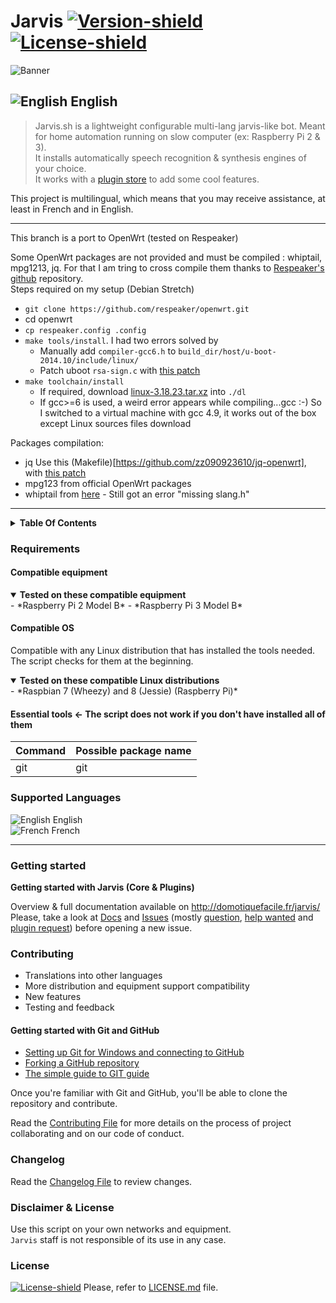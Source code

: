 # Jarvis [![Version-shield]](CHANGELOG.md) [![License-shield]](LICENSE.md)

![Banner]

## ![English][English] English
> Jarvis.sh is a lightweight configurable multi-lang jarvis-like bot.
Meant for home automation running on slow computer (ex: Raspberry Pi 2 & 3).  
It installs automatically speech recognition & synthesis engines of your choice.  
It works with a [plugin store](http://domotiquefacile.fr/jarvis/plugins) to add some cool features.

This project is multilingual, which means that you may receive assistance, at least in French and in English.

---
This branch is a port to OpenWrt (tested on Respeaker)  

Some OpenWrt packages are not provided and must be compiled : whiptail, mpg1213, jq. For that I am tring to cross compile them thanks to [Respeaker's github](https://github.com/respeaker/openwrt) repository.  
Steps required on my setup (Debian Stretch)
* `git clone https://github.com/respeaker/openwrt.git`
* cd openwrt
* `cp respeaker.config .config`
* `make tools/install`. I had two errors solved by
  - Manually add `compiler-gcc6.h` to `build_dir/host/u-boot-2014.10/include/linux/`
  - Patch uboot `rsa-sign.c` with [this patch](https://git.lede-project.org/?p=source.git;a=blob;f=tools/mkimage/patches/210-openssl-1.1.x-compat.patch;h=fa7c99f39b0a65f0d784473ca9b8fde836e4fa6e;hb=70b104f98c0657323b28fce140b73a94bf3eb756)
* `make toolchain/install`
  - If required, download [linux-3.18.23.tar.xz](https://www.linux-mips.org/pub/linux/mips/kernel/v3.x/linux-3.18.23.tar.xz) into `./dl`
  - If gcc>=6 is used, a weird error appears while compiling...gcc :-)
So I switched to a virtual machine with gcc 4.9, it works out of the box except Linux sources files download

Packages compilation:
* jq Use this (Makefile)[https://github.com/zz090923610/jq-openwrt], with [this patch](https://github.com/eq-3/occu/blob/master/CCU2/buildroot-2014.11/package/jq/jq-0001-libm.h-comment-j0-j1-y0-and-y1.patch)
* mpg123 from official OpenWrt packages
* whiptail from [here](https://dev.openwrt.org/browser/packages/libs/newt/Makefile) - Still got an error "missing slang.h"
---
<details>
	<summary id="TOC"><strong>Table Of Contents</strong></summary>
- [Requirements]
 - [Compatible equipment]
 - [Compatible OS]
 - [Essential Tools]
- [Supported Languages]
- [Getting started]
- [Contributing]
- [Changelog]
- [Disclaimer & License]

</details>

### Requirements

#### Compatible equipment

<details open>
	<summary id="equipment"><strong>Tested on these compatible equipment</strong></summary>
- *Raspberry Pi 2 Model B*
- *Raspberry Pi 3 Model B*
</details>

#### Compatible OS
Compatible with any Linux distribution that has installed the tools needed. The script checks for them at the beginning.

<details open>
	<summary id="distroslinux"><strong>Tested on these compatible Linux distributions</strong></summary>
- *Raspbian 7 (Wheezy) and 8 (Jessie) (Raspberry Pi)*
</details>

#### Essential tools &#8592; The script does not work if you don't have installed all of them

 Command     | Possible package name | 
:------------|:----------------------|
 git         | git                   |
 
 
### Supported Languages

![English][English] English <br/>
![French][French] French <br/>

---

### Getting started

**Getting started with Jarvis (Core & Plugins)**

Overview & full documentation available on http://domotiquefacile.fr/jarvis/
Please, take a look at [Docs](http://domotiquefacile.fr/jarvis/content/installation) and [Issues](https://github.com/alexylem/jarvis/issues) (mostly [question](https://github.com/alexylem/jarvis/issues?utf8=%E2%9C%93&q=is%3Aissue%20label%3Aquestion%20),  [help wanted](https://github.com/alexylem/jarvis/issues?utf8=%E2%9C%93&q=is%3Aissue%20label%3A%22help%20wanted%22%20) and [plugin request](https://github.com/alexylem/jarvis/issues?q=is%3Aissue+label%3A%22plugin+request%22)) before opening a new issue.


### Contributing

- Translations into other languages
- More distribution and equipment support compatibility
- New features
- Testing and feedback

#### Getting started with Git and GitHub

 * [Setting up Git for Windows and connecting to GitHub](http://help.github.com/win-set-up-git/)
 * [Forking a GitHub repository](http://help.github.com/fork-a-repo/)
 * [The simple guide to GIT guide](http://rogerdudler.github.com/git-guide/)

Once you're familiar with Git and GitHub, you'll be able to clone the repository and contribute.

Read the [Contributing File] for more details on the process of project collaborating and on our code of conduct.

### Changelog

Read the [Changelog File] to review changes.

### Disclaimer & License

Use this script on your own networks and equipment.<br/>
`Jarvis` staff is not responsible of its use in any case.

### License

[![License-shield]](LICENSE.md) Please, refer to [LICENSE.md](https://github.com/alexylem/jarvis/blob/master/LICENSE.md) file.

<!-- Links To Images -->
[Banner]: /imgs/banners/jarvis_banner.png "Simple configurable multi-lang assistant"
[English]: /imgs/flags/us.png "English"
[French]: /imgs/flags/fr.png "French"
<!-- Links To MDs -->
[Changelog File]: CHANGELOG.md
[Contributing File]: CONTRIBUTING.md
[License File]: LICENSE.md
<!-- Badges URLs -->
[Version-shield]: https://img.shields.io/badge/version-17.04.01-blue.svg?style=flat-square&colorA=273133&colorB=0093ee "Latest version"
[License-shield]: https://img.shields.io/badge/license-MIT-blue.svg?style=flat-square&colorA=273133&colorB=bd0000 "MIT"
